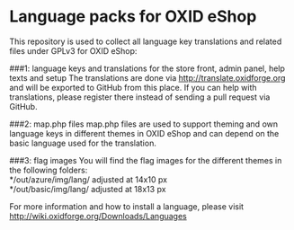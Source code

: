 Language packs for OXID eShop
=============================

This repository is used to collect all language key translations and related files under GPLv3 for OXID eShop:

###1: language keys and translations for the store front, admin panel, help texts and setup
The translations are done via http://translate.oxidforge.org and will be exported to GitHub from this place. 
If you can help with translations, please register there instead of sending a pull request via GitHub.

###2: map.php files
map.php files are used to support theming and own language keys in different themes in OXID eShop and can depend on the
basic language used for the translation.

###3: flag images
You will find the flag images for the different themes in the following folders:<br>
*/out/azure/img/lang/ adjusted at 14x10 px<br>
*/out/basic/img/lang/ adjusted at 18x13 px

For more information and how to install a language, please visit
http://wiki.oxidforge.org/Downloads/Languages
